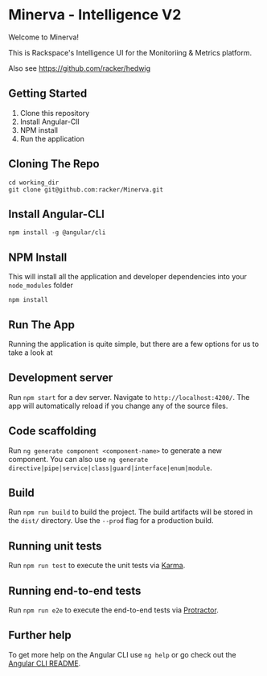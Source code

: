 # Minerva - Intelligence V2

Welcome to Minerva!  

This is Rackspace's Intelligence UI for the Monitoriing & Metrics platform.

Also see https://github.com/racker/hedwig

## Getting Started

1. Clone this repository
2. Install Angular-ClI
3. NPM install
4. Run the application

## Cloning The Repo

```
cd working_dir
git clone git@github.com:racker/Minerva.git
```

## Install Angular-CLI

```
npm install -g @angular/cli
```

## NPM Install

This  will install all the application and developer dependencies into your `node_modules` folder

```
npm install
```

## Run The App

Running the application is quite simple, but there are a few options for us to take a look at

## Development server

Run `npm start` for a dev server. Navigate to `http://localhost:4200/`. The app will automatically reload if you change any of the source files.

## Code scaffolding

Run `ng generate component <component-name>` to generate a new component. You can also use `ng generate directive|pipe|service|class|guard|interface|enum|module`.

## Build

Run `npm run build` to build the project. The build artifacts will be stored in the `dist/` directory. Use the `--prod` flag for a production build.

## Running unit tests

Run `npm run test` to execute the unit tests via [Karma](https://karma-runner.github.io).

## Running end-to-end tests

Run `npm run e2e` to execute the end-to-end tests via [Protractor](http://www.protractortest.org/).

## Further help

To get more help on the Angular CLI use `ng help` or go check out the [Angular CLI README](https://github.com/angular/angular-cli/blob/master/README.md).
